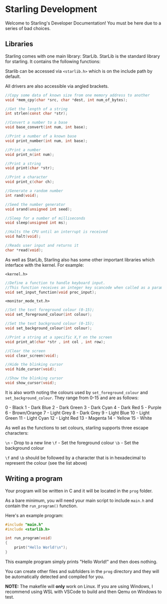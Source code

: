 # Starling Development

Welcome to Starling's Developer Documentation! You must be here due to a series of bad choices. 

## Libraries

Starling comes with one main library: StarLib. StarLib is the standard library for starling. It contains the following functions:

Starlib can be accessed via `<starlib.h>` which is on the include path by default.

All drivers are also accessible via angled brackets.

```C
//Copy some data of known size from one memory address to another
void *mem_cpy(char *src, char *dest, int num_of_bytes);

//Get the length of a string
int strlen(const char *str);

//Convert a number to a base
void base_convert(int num, int base);

//Print a number of a known base
void print_number(int num, int base);

//Print a number
void print_n(int num);

//Print a string
void print(char *str);

//Print a character
void print_c(char ch);

//Generate a random number
int rand(void);

//Seed the number generator
void srand(unsigned int seed);

//Sleep for a number of milliseconds
void sleep(unsigned int ms);

//Halts the CPU until an interrupt is received
void halt(void);

//Reads user input and returns it
char *read(void);
```

As well as StarLib, Starling also has some other important libraries which interface with the kernel. For example:

`<kernel.h>`

```C
//Define a function to handle keyboard input.
//This function receives an integer key scancode when called as a parameter.
void set_input_function(void proc_input);
```

`<monitor_mode_txt.h>`

```C
//Set the text foreground colour (0-15);
void set_foreground_colour(int colour);

//Set the text background colour (0-15);
void set_background_colour(int colour);

//Print a string at a specific X,Y on the screen
void print_at(char *str , int col , int row);

//Clear the screen
void clear_screen(void);

//Hide the blinking cursor
void hide_cursor(void);

//Show the blinking cursor
void show_cursor(void);
```

It is also worth noting the colours used by `set_foreground_colour` and `set_background_colour`. They range from 0-15 and are as follows:

0 - Black
1 - Dark Blue
2 - Dark Green
3 - Dark Cyan
4 - Dark Red
5 - Purple
6 - Brown/Orange
7 - Light Grey
8 - Dark Grey
9 - Light Blue
10 - Light Green
11 - Light Cyan
12 - Light Red
13 - Magenta
14 - Yellow
15 - White

As well as the functions to set colours, starling supports three escape characters:

`\n` - Drop to a new line
`\f` - Set the foreground colour
`\b` - Set the background colour

`\f` and `\b` should be followed by a character that is in hexadecimal to represent the colour (see the list above)

## Writing a program

Your program will be written in C and it will be located in the `prog` folder.

As a bare minimum, you will need your main script to include `main.h` and contain the `run_program()` function.

Here's an example program:

```C
#include "main.h"
#include <starlib.h>

int run_program(void)
{
	print("Hello World!\n");
}
```
This example program simply prints "Hello World!" and then does nothing. 

You can create other files and subfolders in the `prog` directory and they will be automatically detected and compiled for you.

**NOTE:** The makefile will **only** work on Linux. If you are using Windows, I recommend using WSL with VSCode to build and then Qemu on Windows to test.